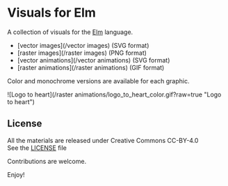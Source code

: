 Visuals for Elm
===============

A collection of visuals for the [Elm](http://elm-lang.org/) language.

- [vector images](/vector images) (SVG format)
- [raster images](/raster images) (PNG format)
- [vector animations](/vector animations) (SVG format)
- [raster animations](/raster animations) (GIF format)

Color and monochrome versions are available for each graphic.

![Logo to heart](/raster animations/logo_to_heart_color.gif?raw=true "Logo to heart")


License
-------

All the materials are released under Creative Commons CC-BY-4.0  
See the [LICENSE](LICENSE) file


Contributions are welcome.

Enjoy!
